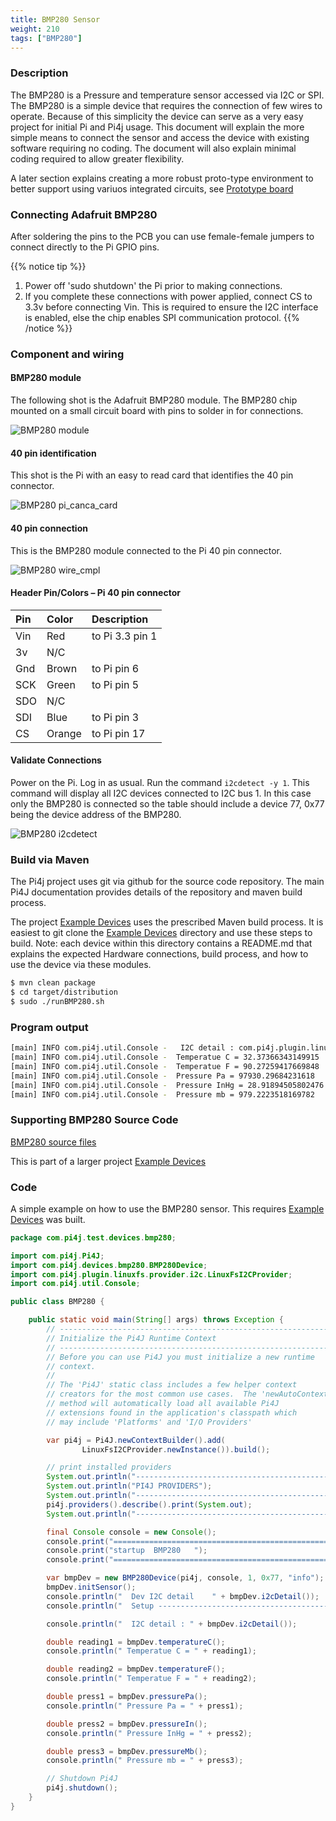 ```yaml
---
title: BMP280 Sensor
weight: 210
tags: ["BMP280"]
---
```


### Description

The BMP280 is a Pressure and temperature sensor accessed via I2C or SPI. The BMP280 
is a simple device that requires the connection of few wires to operate.
Because of this simplicity the device can serve as a very easy project for initial Pi and
Pi4j usage. This document will explain the more simple means to connect the sensor and 
access the device with existing software requiring no coding.  The document will 
also explain minimal coding required to allow greater flexibility.

A later section explains creating a more robust proto-type environment to better
support using variuos integrated circuits, see [Prototype board](/examples/communityimplementation/prototype_board/)


### Connecting Adafruit BMP280

After soldering the pins to the PCB you can use female-female jumpers to connect
directly to the Pi GPIO pins.

{{% notice tip %}}
1. Power off 'sudo shutdown' the Pi prior to making connections.
2. If you complete these connections with power applied, connect CS to 
3.3v before connecting Vin. This is required to ensure the I2C interface is
enabled, else the chip enables SPI communication protocol.
{{% /notice %}}

### Component and wiring

#### BMP280 module

The following shot is the Adafruit BMP280 module. The BMP280 chip mounted
on a small circuit board with pins to solder in for connections.

![BMP280 module](/assets/examples/community/BMP280/BMP280_Module.png)

#### 40 pin identification

This shot is the Pi with an easy to read card that identifies the 40 pin
connector.

![BMP280 pi_canca_card](/assets/examples/community/BMP280/BMP280_pi_cana_card.png)

#### 40 pin connection

This is the BMP280 module connected to the Pi 40 pin connector.

![BMP280 wire_cmpl](/assets/examples/community/BMP280/BMP280_pi_module_cmpl.png)

#### Header Pin/Colors  – Pi 40 pin connector

| Pin   | Color    | Description      |
| :---	| :---	   | :---             |
| Vin   | Red      | to Pi 3.3 pin 1  |
| 3v    | N/C      |                  |
| Gnd   | Brown	   | to Pi pin 6      |
| SCK   | Green    | to Pi pin 5      |
| SDO   | N/C      |                  |
| SDI   | Blue     | to Pi pin 3      |
| CS    | Orange   | to Pi pin 17     |

#### Validate Connections

Power on the Pi. Log in as usual.
Run the command `i2cdetect -y 1`. This command will display all I2C devices 
connected to I2C bus 1. In this case only the BMP280 is connected so the table 
should include a device 77, 0x77 being the device address of the BMP280.

![BMP280 i2cdetect](/assets/examples/community/BMP280/BMP280_i2cdetect.png)

### Build via Maven

The Pi4j project uses git via github for the source code repository. The 
main Pi4J documentation provides details of the repository and maven build process.

The project [Example Devices](https://github.com/taartspi/pi4j-example-devices)
uses the prescribed Maven build process. It is easiest to git clone the
[Example Devices](https://github.com/taartspi/pi4j-example-devices) directory 
and use these steps to build.  Note: each device within this directory
contains a README.md that explains the expected Hardware connections, 
build process, and how to use the device via these modules.

```bash
$ mvn clean package
$ cd target/distribution
$ sudo ./runBMP280.sh
```

### Program output

```bash
[main] INFO com.pi4j.util.Console -   I2C detail : com.pi4j.plugin.linuxfs.provider.i2c.LinuxFsI2C@45018215 bus : 1  address : 119
[main] INFO com.pi4j.util.Console -  Temperatue C = 32.37366343149915
[main] INFO com.pi4j.util.Console -  Temperatue F = 90.27259417669848
[main] INFO com.pi4j.util.Console -  Pressure Pa = 97930.29684231618
[main] INFO com.pi4j.util.Console -  Pressure InHg = 28.91894505802476
[main] INFO com.pi4j.util.Console -  Pressure mb = 979.2223518169782
```

### Supporting BMP280 Source Code 

[BMP280 source files](https://github.com/taartspi/pi4j-example-devices/blob/master/src/main/java/com/pi4j/devices/bmp280)

This is part of a larger project
[Example Devices](https://github.com/taartspi/pi4j-example-devices)

### Code

A simple example on how to use the BMP280 sensor. This requires 
[Example Devices](https://github.com/taartspi/pi4j-example-devices) was built.

```java
package com.pi4j.test.devices.bmp280;

import com.pi4j.Pi4J;
import com.pi4j.devices.bmp280.BMP280Device;
import com.pi4j.plugin.linuxfs.provider.i2c.LinuxFsI2CProvider;
import com.pi4j.util.Console;

public class BMP280 {

    public static void main(String[] args) throws Exception {
        // ------------------------------------------------------------
        // Initialize the Pi4J Runtime Context
        // ------------------------------------------------------------
        // Before you can use Pi4J you must initialize a new runtime
        // context.
        //
        // The 'Pi4J' static class includes a few helper context
        // creators for the most common use cases.  The 'newAutoContext()'
        // method will automatically load all available Pi4J
        // extensions found in the application's classpath which
        // may include 'Platforms' and 'I/O Providers'

        var pi4j = Pi4J.newContextBuilder().add(
                LinuxFsI2CProvider.newInstance()).build();

        // print installed providers
        System.out.println("----------------------------------------------------------");
        System.out.println("PI4J PROVIDERS");
        System.out.println("----------------------------------------------------------");
        pi4j.providers().describe().print(System.out);
        System.out.println("----------------------------------------------------------");

        final Console console = new Console();
        console.print("==============================================================");
        console.print("startup  BMP280   ");
        console.print("==============================================================");

        var bmpDev = new BMP280Device(pi4j, console, 1, 0x77, "info");
        bmpDev.initSensor();
        console.println("  Dev I2C detail    " + bmpDev.i2cDetail());
        console.println("  Setup ----------------------------------------------------------");

        console.println("  I2C detail : " + bmpDev.i2cDetail());

        double reading1 = bmpDev.temperatureC();
        console.println(" Temperatue C = " + reading1);

        double reading2 = bmpDev.temperatureF();
        console.println(" Temperatue F = " + reading2);

        double press1 = bmpDev.pressurePa();
        console.println(" Pressure Pa = " + press1);

        double press2 = bmpDev.pressureIn();
        console.println(" Pressure InHg = " + press2);

        double press3 = bmpDev.pressureMb();
        console.println(" Pressure mb = " + press3);

        // Shutdown Pi4J
        pi4j.shutdown();
    }
}
```
